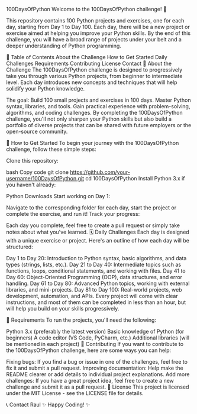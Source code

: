 100DaysOfPython
Welcome to the 100DaysOfPython challenge! 🚀

This repository contains 100 Python projects and exercises, one for each day, starting from Day 1 to Day 100. Each day, there will be a new project or exercise aimed at helping you improve your Python skills. By the end of this challenge, you will have a broad range of projects under your belt and a deeper understanding of Python programming.

📅 Table of Contents
About the Challenge
How to Get Started
Daily Challenges
Requirements
Contributing
License
Contact
📜 About the Challenge
The 100DaysOfPython challenge is designed to progressively take you through various Python projects, from beginner to intermediate level. Each day introduces new concepts and techniques that will help solidify your Python knowledge.

The goal:
Build 100 small projects and exercises in 100 days.
Master Python syntax, libraries, and tools.
Gain practical experience with problem-solving, algorithms, and coding challenges.
By completing the 100DaysOfPython challenge, you'll not only sharpen your Python skills but also build a portfolio of diverse projects that can be shared with future employers or the open-source community.

🚀 How to Get Started
To begin your journey with the 100DaysOfPython challenge, follow these simple steps:

Clone this repository:

bash
Copy code
git clone https://github.com/your-username/100DaysOfPython.git
cd 100DaysOfPython
Install Python 3.x if you haven't already:

Python Downloads
Start working on Day 1:

Navigate to the corresponding folder for each day, start the project or complete the exercise, and run it!
Track your progress:

Each day you complete, feel free to create a pull request or simply take notes about what you've learned.
🗓️ Daily Challenges
Each day is designed with a unique exercise or project. Here's an outline of how each day will be structured:

Day 1 to Day 20: Introduction to Python syntax, basic algorithms, and data types (strings, lists, etc.).
Day 21 to Day 40: Intermediate topics such as functions, loops, conditional statements, and working with files.
Day 41 to Day 60: Object-Oriented Programming (OOP), data structures, and error handling.
Day 61 to Day 80: Advanced Python topics, working with external libraries, and mini-projects.
Day 81 to Day 100: Real-world projects, web development, automation, and APIs.
Every project will come with clear instructions, and most of them can be completed in less than an hour, but will help you build on your skills progressively.

🧰 Requirements
To run the projects, you'll need the following:

Python 3.x (preferably the latest version)
Basic knowledge of Python (for beginners)
A code editor (VS Code, PyCharm, etc.)
Additional libraries (will be mentioned in each project)
🔄 Contributing
If you want to contribute to the 100DaysOfPython challenge, here are some ways you can help:

Fixing bugs: If you find a bug or issue in one of the challenges, feel free to fix it and submit a pull request.
Improving documentation: Help make the README clearer or add details to individual project explanations.
Add more challenges: If you have a great project idea, feel free to create a new challenge and submit it as a pull request.
📄 License
This project is licensed under the MIT License - see the LICENSE file for details.

📞 Contact
Raul
✨ Happy Coding! ✨
